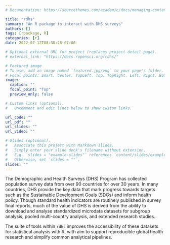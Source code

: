 ```yaml
---
# Documentation: https://sourcethemes.com/academic/docs/managing-content/

title: "rdhs"
summary: "An R package to interact with DHS surveys"
authors: []
tags: [rpackage, R]
categories: [r]
date: 2022-07-12T08:38:28-07:00

# Optional external URL for project (replaces project detail page).
# external_link: "https://docs.ropensci.org/rdhs/"

# Featured image
# To use, add an image named `featured.jpg/png` to your page's folder.
# Focal points: Smart, Center, TopLeft, Top, TopRight, Left, Right, BottomLeft, Bottom, BottomRight.
image:
  caption: ""
  focal_point: "Top"
  preview_only: false

# Custom links (optional).
#   Uncomment and edit lines below to show custom links.

url_code: ""
url_pdf: ""
url_slides: ""
url_video: ""

# Slides (optional).
#   Associate this project with Markdown slides.
#   Simply enter your slide deck's filename without extension.
#   E.g. `slides = "example-slides"` references `content/slides/example-slides.md`.
#   Otherwise, set `slides = ""`.
slides: ""
---
```


The Demographic and Health Surveys (DHS) Program has collected population survey data from over 90 countries for over 30 years. In many countries, DHS provide the key data that mark progress towards targets such as the Sustainable Development Goals (SDGs) and inform health policy. Though standard health indicators are routinely published in survey final reports, much of the value of DHS is derived from the ability to download and analyse standardized microdata datasets for subgroup analysis, pooled multi-country analysis, and extended research studies. 

The suite of tools within `rdhs` improves the accessibility of these datasets for statistical analysis with R, with aim to support reproducible global health research and simplify common analytical pipelines.



